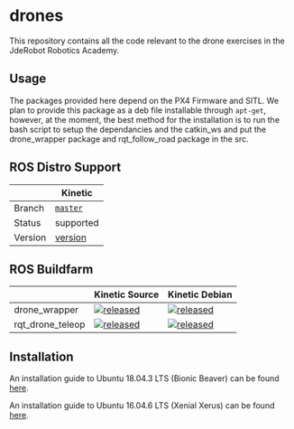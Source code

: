 # drones

This repository contains all the code relevant to the drone exercises in the JdeRobot Robotics Academy.

## Usage

The packages provided here depend on the PX4 Firmware and SITL. We plan to provide this package as a deb file installable through `apt-get`, however, at the moment, the best method for the installation is to run the bash script to setup the dependancies and the catkin_ws and put the drone_wrapper package and rqt_follow_road package in the src.

## ROS Distro Support

|         | Kinetic |
| ----- | ----- |
| Branch  | [`master`](https://github.com/JdeRobot/drones/tree/master/) |
| Status  |  supported |
| Version | [version](http://repositories.ros.org/status_page/ros_kinetic_default.html?q=jderobot_drones) |

## ROS Buildfarm

|         |  Kinetic Source  |  Kinetic Debian |
| ----- | ----- | ----- |
| drone_wrapper | [![released](http://build.ros.org/buildStatus/icon?job=Ksrc_uX__drone_wrapper__ubuntu_xenial__source)](http://build.ros.org/view/Ksrc_uX/job/Ksrc_uX__drone_wrapper__ubuntu_xenial__source/) | [![released](http://build.ros.org/buildStatus/icon?job=Kbin_uX64__drone_wrapper__ubuntu_xenial_amd64__binary)](http://build.ros.org/view/Kbin_uX64/job/Kbin_uX64__drone_wrapper__ubuntu_xenial_amd64__binary/) |
| rqt_drone_teleop | [![released](http://build.ros.org/buildStatus/icon?job=Ksrc_uX__rqt_drone_teleop__ubuntu_xenial__source)](http://build.ros.org/view/Ksrc_uX/job/Ksrc_uX__rqt_drone_teleop__ubuntu_xenial__source/) | [![released](http://build.ros.org/buildStatus/icon?job=Kbin_uX64__rqt_drone_teleop__ubuntu_xenial_amd64__binary)](http://build.ros.org/view/Kbin_uX64/job/Kbin_uX64__rqt_drone_teleop__ubuntu_xenial_amd64__binary/) |


## Installation

An installation guide to Ubuntu 18.04.3 LTS (Bionic Beaver) can be found [here](https://github.com/JdeRobot/drones/blob/master/installation18.md).

An installation guide to Ubuntu 16.04.6 LTS (Xenial Xerus) can be found [here](https://github.com/JdeRobot/drones/blob/master/installation16.md).
